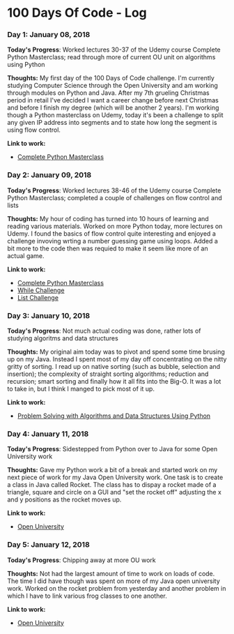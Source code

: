 # 100 Days Of Code - Log

### Day 1: January 08, 2018

**Today's Progress**: Worked lectures 30-37 of the Udemy course Complete Python Masterclass; read through more of current OU unit on algorithms using Python

**Thoughts:** My first day of the 100 Days of Code challenge. I'm currently studying Computer Science through the Open University and am working through modules on Python and Java. After my 7th grueling Christmas period in retail I've decided I want a career change before next Christmas and before I finish my degree (which will be another 2 years). I'm working though a Python masterclass on Udemy, today it's been a challenge to split any given IP address into segments and to state how long the segment is using flow control.

**Link to work:** 
- [Complete Python Masterclass](https://www.udemy.com/python-the-complete-python-developer-course/)

### Day 2: January 09, 2018

**Today's Progress**: Worked lectures 38-46 of the Udemy course Complete Python Masterclass; completed a couple of challenges on flow control and lists

**Thoughts:** My hour of coding has turned into 10 hours of learning and reading various materials. Worked on more Python today, more lectures on Udemy. I found the basics of flow control quite interesting and enjoyed a challenge invoving wrting a number guessing game using loops. Added a bit more to the code then was requied to make it seem like more of an actual game.

**Link to work:** 
- [Complete Python Masterclass](https://www.udemy.com/python-the-complete-python-developer-course/)
- [While Challenge](https://github.com/DurandalOne/PythonLearning/blob/master/whilechallenge.py)
- [List Challenge](https://github.com/DurandalOne/PythonLearning/blob/master/listchallenge.py)

### Day 3: January 10, 2018

**Today's Progress**: Not much actual coding was done, rather lots of studying algoritms and data structures

**Thoughts:** My original aim today was to pivot and spend some time brusing up on my Java. Instead I spent most of my day off concentrating on the nitty gritty of sorting. I read up on native sorting (such as bubble, selection and insertion); the complexity of straight sorting algorithms; reduction and recursion; smart sorting and finally how it all fits into the Big-O. It was a lot to take in, but I think I manged to pick most of it up.

**Link to work:** 
- [Problem Solving with Algorithms and Data Structures Using Python](http://interactivepython.org/courselib/static/pythonds/index.html)

### Day 4: January 11, 2018

**Today's Progress**: Sidestepped from Python over to Java for some Open University work

**Thoughts:** Gave my Python work a bit of a break and started work on my next piece of work for my Java Open University work. One task is to create a class in Java called Rocket. The class has to dispay a rocket made of a triangle, square and circle on a GUI and "set the rocket off" adjusting the x and y positions as the rocket moves up. 

**Link to work:** 
- [Open University](http://www.open.ac.uk)

### Day 5: January 12, 2018

**Today's Progress**: Chipping away at more OU work

**Thoughts:** Not had the largest amount of time to work on loads of code. The time I did have though was spent on more of my Java open university work. Worked on the rocket problem from yesterday and another problem in which I have to link various frog classes to one another.

**Link to work:** 
- [Open University](http://www.open.ac.uk)
